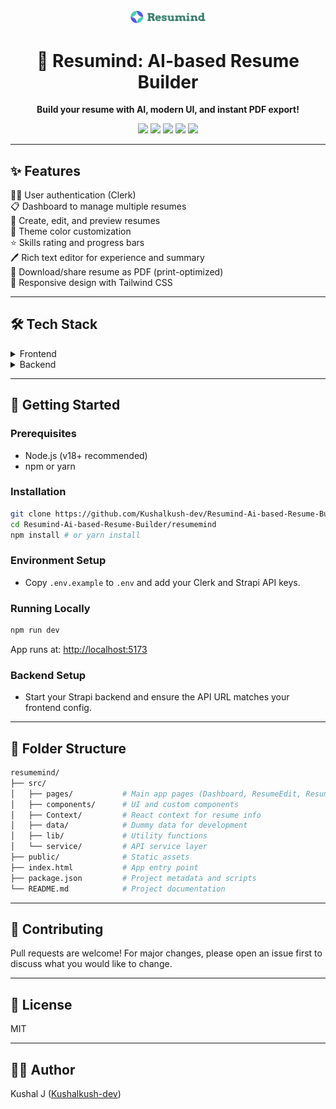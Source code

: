 
<div align="center">
	<img src="public/logo.svg" alt="Resumind Logo" width="120" />
	<h1 align="center">🚀 Resumind: AI-based Resume Builder</h1>
	<p align="center">
		<b>Build your resume with AI, modern UI, and instant PDF export!</b>
	</p>
	<p align="center">
		<a href="https://react.dev"><img src="https://img.shields.io/badge/React-19-blue?logo=react" /></a>
		<a href="https://vitejs.dev"><img src="https://img.shields.io/badge/Vite-4.0-purple?logo=vite" /></a>
		<a href="https://tailwindcss.com"><img src="https://img.shields.io/badge/TailwindCSS-4.0-06b6d4?logo=tailwindcss" /></a>
		<a href="https://strapi.io"><img src="https://img.shields.io/badge/Strapi-Backend-8e44ad?logo=strapi" /></a>
		<img src="https://img.shields.io/badge/License-MIT-green" />
	</p>
</div>

---

## ✨ Features

🧑‍💻 User authentication (Clerk)<br>
📋 Dashboard to manage multiple resumes<br>
📝 Create, edit, and preview resumes<br>
🎨 Theme color customization<br>
⭐ Skills rating and progress bars<br>
🖊️ Rich text editor for experience and summary<br>
📄 Download/share resume as PDF (print-optimized)<br>
📱 Responsive design with Tailwind CSS<br>

---

## 🛠️ Tech Stack

<details>
	<summary>Frontend</summary>
	<ul>
		<li>⚛️ React 19</li>
		<li>⚡ Vite</li>
		<li>🎨 Tailwind CSS</li>
		<li>🔑 Clerk (authentication)</li>
		<li>🔗 Axios (API calls)</li>
		<li>🖼️ Lucide React (icons)</li>
		<li>🔔 Sonner (notifications)</li>
	</ul>
</details>

<details>
	<summary>Backend</summary>
	<ul>
		<li>🚀 Strapi (API & Server)</li>
    <li>🚀 Neon Postgress (Database)</li>

	</ul>
</details>

---

## 🚦 Getting Started

### Prerequisites
- Node.js (v18+ recommended)
- npm or yarn

### Installation
```bash
git clone https://github.com/Kushalkush-dev/Resumind-Ai-based-Resume-Builder.git
cd Resumind-Ai-based-Resume-Builder/resumemind
npm install # or yarn install
```

### Environment Setup
- Copy `.env.example` to `.env` and add your Clerk and Strapi API keys.

### Running Locally
```bash
npm run dev
```
App runs at: [http://localhost:5173](http://localhost:5173)

### Backend Setup
- Start your Strapi backend and ensure the API URL matches your frontend config.

---

## 📁 Folder Structure

```bash
resumemind/
├── src/
│   ├── pages/           # Main app pages (Dashboard, ResumeEdit, ResumeView, Home)
│   ├── components/      # UI and custom components
│   ├── Context/         # React context for resume info
│   ├── data/            # Dummy data for development
│   ├── lib/             # Utility functions
│   └── service/         # API service layer
├── public/              # Static assets
├── index.html           # App entry point
├── package.json         # Project metadata and scripts
└── README.md            # Project documentation
```

---

## 🤝 Contributing

Pull requests are welcome! For major changes, please open an issue first to discuss what you would like to change.

---

## 📜 License

MIT

---

## 👨‍💻 Author

Kushal J ([Kushalkush-dev](https://github.com/Kushalkush-dev))

